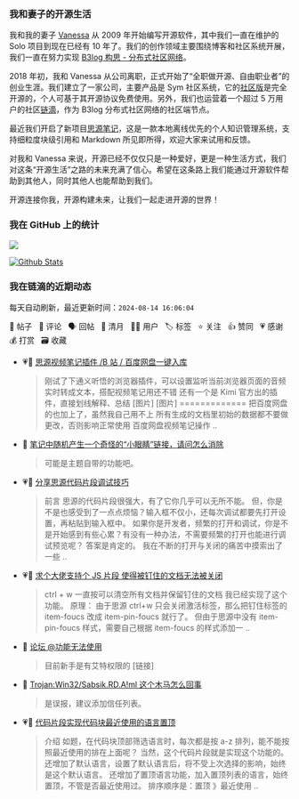 ### 我和妻子的开源生活

我和我的妻子 [Vanessa](https://github.com/Vanessa219) 从 2009 年开始编写开源软件，其中我们一直在维护的 Solo 项目到现在已经有 10 年了。我们的创作领域主要围绕博客和社区系统开展，我们一直在努力实现 [B3log 构思 - 分布式社区网络](https://ld246.com/article/1546941897596)。

2018 年初，我和 Vanessa 从公司离职，正式开始了“全职做开源、自由职业者”的创业生涯。我们建立了一家公司，主要产品是 Sym 社区系统，它的[社区版](https://github.com/88250/symphony)是完全开源的，个人可基于其开源协议免费使用。另外，我们也运营着一个超过 5 万用户的社区[链滴](https://ld246.com)，作为 B3log 分布式社区网络的社区端节点。

最近我们开启了新项目[思源笔记](https://github.com/siyuan-note/siyuan)，这是一款本地离线优先的个人知识管理系统，支持细粒度块级引用和 Markdown 所见即所得，欢迎大家来试用和反馈。

对我和 Vanessa 来说，开源已经不仅仅只是一种爱好，更是一种生活方式，我们对这条“开源生活”之路的未来充满了信心。希望在这条路上我们能通过开源软件帮助到其他人，同时其他人也能帮助到我们。

开源连接你我，开源构建未来，让我们一起走进开源的世界！

### 我在 GitHub 上的统计

<a title="Hits" target="_blank" href="https://github.com/88250/88250"><img src="https://hits.b3log.org/88250/88250.svg"></a>

[![Github Stats](https://github-readme-stats.vercel.app/api?username=88250&theme=tokyonight&show_icons=true)](https://github.com/88250)

<!--events start -->

### 我在链滴的近期动态

每天自动刷新，最近更新时间：`2024-08-14 16:06:04`

📝 帖子 &nbsp; 💬 评论 &nbsp; 🗣 回帖 &nbsp; 🌙 清月 &nbsp; 👨‍💻 用户 &nbsp; 🏷️ 标签 &nbsp; ⭐️ 关注 &nbsp; 👍 赞同 &nbsp; 💗 感谢 &nbsp; 💰 打赏 &nbsp; 🗃 收藏

* 💗📝 [思源视频笔记插件 /B 站 / 百度网盘一键入库](https://ld246.com/article/1723448200698)

  > 刚试了下通义听悟的浏览器插件，可以设置监听当前浏览器页面的音频实时转成文本，搭配视频笔记用还不错 还有一个是 Kimi 官方出的插件，直接划线解释、总结 [图片] [图片] ============= 把百度网盘的也加上了，虽然我自己用不上 所有生成的文档里初始的数据都不要做更改，否则影响正常使用 百度网盘视频笔记操作 ..
* 💬 [笔记中随机产生一个奇怪的“小眼睛”链接，请问怎么消除](https://ld246.com/article/1723328792763/comment/1723341929524#comments)

  > 可能是主题自带的功能吧。
* 💗📝 [分享思源代码片段调试技巧](https://ld246.com/article/1723287942851)

  > 前言 思源的代码片段很强大，有了它你几乎可以无所不能。 但，你是不是也感受到了一点点烦恼？输入框不仅小，还每次调试都要先打开设置，再粘贴到输入框中。 如果你是开发者，频繁的打开和调试，你是不是开始感到有些心累？有没有一种办法，不需要频繁的打开也能进行调试预览呢？ 答案是肯定的。 我在不断的打开与关闭的痛苦中摸索出了一些 ..
* 💗💬 [求个大佬支持个 JS 片段 使得被钉住的文档无法被关闭](https://ld246.com/article/1723109908986/comment/1723175511606#comments)

  > ctrl + w 一直按可以清空所有文档并保留钉住的文档 我已经实现了这个功能。 原理： 由于思源 ctrl+w 只会关闭激活标签，那么把钉住标签的 item-foucs 改成 item-pin-foucs 就行了。 但由于思源中没有 item-pin-foucs 样式，需要自己根据 item-foucs 的样式添加一 ..
* 💬 [论坛 @功能无法使用](https://ld246.com/article/1723116496121/comment/1723167815811#comments)

  > 目前新手是有艾特权限的 [链接]
* 💬 [Trojan:Win32/Sabsik.RD.A!ml 这个木马怎么回事](https://ld246.com/article/1723165641481/comment/1723165796818#comments)

  > 是误报，建议添加信任列表。
* 💗📝 [代码片段实现代码块最近使用的语言置顶](https://ld246.com/article/1723089690687)

  > 介绍 如题，在代码块顶部筛选语言时，每次都是按 a-z 排列，能不能按照最近使用的排在上面呢？ 当然，这个代码片段就是实现这个功能的。 还增加了默认语言，设置了默认语言后，将不受上次选择的影响，始终是这个默认语言。 还增加了置顶语言功能，加入置顶列表的语言，始终置顶，不管是否最近使用过。 排序顺序是：置顶 》最近使用  ..


<!--events end -->
